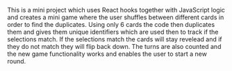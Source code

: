 This is a mini project which uses React hooks together with JavaScript logic and creates a mini game where the user shuffles between different cards in order to find the duplicates. Using only 6 cards the code then duplicates them and gives them unique identifiers which are used then to track if the selections match. If the selections match the cards will stay revelead and if they do not match they will flip back down. The turns are also counted and the new game functionality works and enables the user to start a new round.